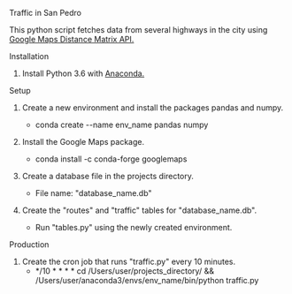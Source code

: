 Traffic in San Pedro

This python script fetches data from several highways in the city using [Google Maps Distance Matrix API.](https://developers.google.com/maps/documentation/distance-matrix/)

Installation

1. Install Python 3.6 with [Anaconda.](https://www.anaconda.com/download)

Setup

1. Create a new environment and install the packages pandas and numpy.
	- conda create --name env_name pandas numpy

2. Install the Google Maps package.
	- conda install -c conda-forge googlemaps

3. Create a database file in the projects directory.
	- File name: "database_name.db"

4. Create the "routes" and "traffic" tables for "database_name.db".
	- Run "tables.py" using the newly created environment. 

Production

1. Create the cron job that runs "traffic.py" every 10 minutes.
	- */10 * * * * cd /Users/user/projects_directory/ && /Users/user/anaconda3/envs/env_name/bin/python traffic.py 
